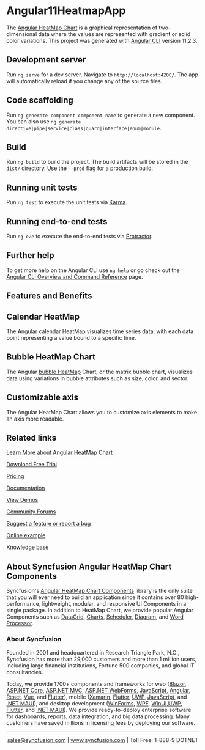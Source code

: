 # Angular11HeatmapApp

The [Angular HeatMap Chart](https://www.syncfusion.com/angular-components/angular-heatmap-chart?utm_source=github&utm_medium=listing&utm_campaign=angular-heatmap-chart-github-samples) is a graphical representation of two-dimensional data where the values are represented with gradient or solid color variations. This project was generated with [Angular CLI](https://github.com/angular/angular-cli) version 11.2.3.

## Development server

Run `ng serve` for a dev server. Navigate to `http://localhost:4200/`. The app will automatically reload if you change any of the source files.

## Code scaffolding

Run `ng generate component component-name` to generate a new component. You can also use `ng generate directive|pipe|service|class|guard|interface|enum|module`.

## Build

Run `ng build` to build the project. The build artifacts will be stored in the `dist/` directory. Use the `--prod` flag for a production build.

## Running unit tests

Run `ng test` to execute the unit tests via [Karma](https://karma-runner.github.io).

## Running end-to-end tests

Run `ng e2e` to execute the end-to-end tests via [Protractor](http://www.protractortest.org/).

## Further help

To get more help on the Angular CLI use `ng help` or go check out the [Angular CLI Overview and Command Reference](https://angular.io/cli) page.

## Features and Benefits

## Calendar HeatMap

The Angular calendar HeatMap visualizes time series data, with each data point representing a value bound to a specific time.

## Bubble HeatMap Chart

The Angular [bubble HeatMap](https://ej2.syncfusion.com/angular/documentation/heatmap-chart/bubble-heatmap/?utm_source=github&utm_medium=listing&utm_campaign=angular-heatmap-chart-github-samples) Chart, or the matrix bubble chart, visualizes data using variations in bubble attributes such as size, color, and sector.

## Customizable axis

The Angular HeatMap Chart allows you to customize axis elements to make an axis more readable.

## Related links
[Learn More about Angular HeatMap Chart](https://www.syncfusion.com/angular-components/angular-heatmap-chart?utm_source=github&utm_medium=listing&utm_campaign=angular-heatmap-chart-github-samples)

[Download Free Trial](https://www.syncfusion.com/downloads/angular?utm_source=github&utm_medium=listing&utm_campaign=angular-heatmap-chart-github-samples)

[Pricing](https://www.syncfusion.com/sales/products/angular?utm_source=github&utm_medium=listing&utm_campaign=angular-heatmap-chart-github-samples)

[Documentation](https://ej2.syncfusion.com/angular/documentation/heatmap-chart/getting-started/?utm_source=github&utm_medium=listing&utm_campaign=angular-heatmap-chart-github-samples)

[View Demos](https://github.com/SyncfusionExamples/ej2-angular-11-heatmap-chart?utm_source=github&utm_medium=listing&utm_campaign=angular-heatmap-chart-github-samples)

[Community Forums](https://www.syncfusion.com/forums/angular-components?utm_source=github&utm_medium=listing&utm_campaign=angular-heatmap-chart-github-samples)

[Suggest a feature or report a bug](https://www.syncfusion.com/feedback/angular?utm_source=github&utm_medium=listing&utm_campaign=angular-heatmap-chart-github-samples)

[Online example](https://ej2.syncfusion.com/angular/demos/#/bootstrap5/heatmap-chart/default?utm_source=github&utm_medium=listing&utm_campaign=angular-heatmap-chart-github-samples)

[Knowledge base](https://www.syncfusion.com/kb/angular-components?utm_source=github&utm_medium=listing&utm_campaign=angular-heatmap-chart-github-samples)


## About Syncfusion Angular HeatMap Chart Components

Syncfusion's [Angular HeatMap Chart Components](https://www.syncfusion.com/angular-components?utm_source=github&utm_medium=listing&utm_campaign=angular-heatmap-chart-github-samples) library is the only suite that you will ever need to build an application since it contains over 80 high-performance, lightweight, modular, and responsive UI Components in a single package. In addition to HeatMap Chart, we provide popular Angular Components such as [DataGrid](https://www.syncfusion.com/angular-components/angular-grid?utm_source=github&utm_medium=listing&utm_campaign=angular-heatmap-chart-github-samples), [Charts](https://www.syncfusion.com/angular-components/angular-charts?utm_source=github&utm_medium=listing&utm_campaign=angular-heatmap-chart-github-samples), [Scheduler](https://www.syncfusion.com/angular-components/angular-scheduler?utm_source=github&utm_medium=listing&utm_campaign=angular-heatmap-chart-github-samples), [Diagram](https://www.syncfusion.com/angular-components/angular-diagram?utm_source=github&utm_medium=listing&utm_campaign=angular-heatmap-chart-github-samples), and [Word Processor](https://www.syncfusion.com/angular-components/angular-word-processor?utm_source=github&utm_medium=listing&utm_campaign=angular-heatmap-chart-github-samples).

### About Syncfusion
Founded in 2001 and headquartered in Research Triangle Park, N.C., Syncfusion has more than 29,000 customers and more than 1 million users, including large financial institutions, Fortune 500 companies, and global IT consultancies.

Today, we provide 1700+ components and frameworks for web ([Blazor](https://www.syncfusion.com/blazor-components?utm_source=github&utm_medium=listing&utm_campaign=angular-heatmap-chart-github-samples), [ASP.NET Core](https://www.syncfusion.com/aspnet-core-ui-controls?utm_source=github&utm_medium=listing&utm_campaign=angular-heatmap-chart-github-samples), [ASP.NET MVC](https://www.syncfusion.com/aspnet-mvc-ui-controls?utm_source=github&utm_medium=listing&utm_campaign=angular-heatmap-chart-github-samples), [ASP.NET WebForms](https://www.syncfusion.com/jquery/aspnet-webforms-ui-controls?utm_source=github&utm_medium=listing&utm_campaign=angular-heatmap-chart-github-samples), [JavaScript](https://www.syncfusion.com/javascript-ui-controls?utm_source=github&utm_medium=listing&utm_campaign=angular-heatmap-chart-github-samples), [Angular](https://www.syncfusion.com/angular-ui-components?utm_source=github&utm_medium=listing&utm_campaign=angular-heatmap-chart-github-samples), [React](https://www.syncfusion.com/react-ui-components?utm_source=github&utm_medium=listing&utm_campaign=angular-heatmap-chart-github-samples), [Vue](https://www.syncfusion.com/vue-ui-components?utm_source=github&utm_medium=listing&utm_campaign=angular-heatmap-chart-github-samples), and [Flutter](https://www.syncfusion.com/flutter-widgets?utm_source=github&utm_medium=listing&utm_campaign=angular-heatmap-chart-github-samples)), mobile ([Xamarin](https://www.syncfusion.com/xamarin-ui-controls?utm_source=github&utm_medium=listing&utm_campaign=angular-heatmap-chart-github-samples), [Flutter](https://www.syncfusion.com/flutter-widgets?utm_source=github&utm_medium=listing&utm_campaign=angular-heatmap-chart-github-samples), [UWP](https://www.syncfusion.com/uwp-ui-controls?utm_source=github&utm_medium=listing&utm_campaign=angular-heatmap-chart-github-samples), [JavaScript](https://www.syncfusion.com/javascript-ui-controls?utm_source=github&utm_medium=listing&utm_campaign=angular-heatmap-chart-github-samples), and [.NET MAUI](https://www.syncfusion.com/maui-controls?utm_source=github&utm_medium=listing&utm_campaign=angular-heatmap-chart-github-samples)), and desktop development ([WinForms](https://www.syncfusion.com/winforms-ui-controls?utm_source=github&utm_medium=listing&utm_campaign=angular-heatmap-chart-github-samples), [WPF](https://www.syncfusion.com/wpf-controls?utm_source=github&utm_medium=listing&utm_campaign=angular-heatmap-chart-github-samples), [WinUI](https://www.syncfusion.com/winui-controls?utm_source=github&utm_medium=listing&utm_campaign=angular-heatmap-chart-github-samples),[UWP](https://www.syncfusion.com/uwp-ui-controls?utm_source=github&utm_medium=listing&utm_campaign=angular-heatmap-chart-github-samples), [Flutter](https://www.syncfusion.com/flutter-widgets?utm_source=github&utm_medium=listing&utm_campaign=angular-heatmap-chart-github-samples), and [.NET MAUI](https://www.syncfusion.com/maui-controls?utm_source=github&utm_medium=listing&utm_campaign=angular-heatmap-chart-github-samples)). We provide ready-to-deploy enterprise software for dashboards, reports, data integration, and big data processing. Many customers have saved millions in licensing fees by deploying our software.

<hr style="height:0.3px;border:none;color:lightgrey;background-color:lightgrey;" />

<p align="center">
<a href="mailto:sales@syncfusion.com?Subject=Syncfusion Angular HeatMap Chart - GitHub" target="_top">sales@syncfusion.com</a> | <a href="https://www.syncfusion.com?utm_source=github&utm_medium=listing&utm_campaign=angular-heatmap-chart-github-samples">www.syncfusion.com</a> | Toll Free: 1-888-9 DOTNET <br>
</p>
